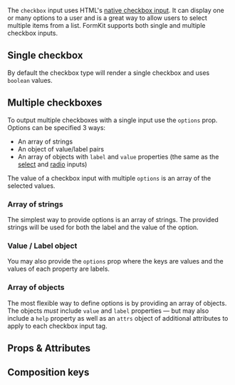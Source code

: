 <InputPageHero
title="Checkbox input"
icon="IconInputCheckbox"
:pro="false"
project-price=""
data-price=""></InputPageHero>

The `checkbox` input uses HTML's [native checkbox input](https://developer.mozilla.org/en-US/docs/Web/HTML/Element/input/checkbox). It can display one or many options to a user and is a great way to allow users to select multiple items from a list. FormKit supports both single and multiple checkbox inputs.

## Single checkbox

By default the checkbox type will render a single checkbox and uses `boolean` values.

<example
name="Checkbox input"
file="/_content/examples/checkbox-single/checkbox-single"
langs="vue"></example>

## Multiple checkboxes

To output multiple checkboxes with a single input use the `options` prop. Options can be specified 3 ways:

- An array of strings
- An object of value/label pairs
- An array of objects with `label` and `value` properties (the same as the [select](/inputs/select) and [radio](/inputs/radio) inputs)

The value of a checkbox input with multiple `options` is an array of the selected values.

### Array of strings

The simplest way to provide options is an array of strings. The provided strings will be used for both the label and the value of the option.

<example
name="Checkbox input"
file="/_content/examples/checkbox-strings/checkbox-strings"
langs="vue"></example>

### Value / Label object

You may also provide the `options` prop where the keys are values and the values of each property are labels.

<example
name="Checkbox input"
file="/_content/examples/checkbox-object/checkbox-object"
langs="vue"></example>

### Array of objects

The most flexible way to define options is by providing an array of objects. The objects _must_ include `value` and `label` properties — but may also include a `help` property as well as an `attrs` object of additional attributes to apply to each checkbox input tag.

<example
name="Checkbox input"
file="/_content/examples/checkbox-objects/checkbox-objects"
langs="vue"></example>

## Props & Attributes

<reference-table input="checkbox" :data="[{prop: 'options', type: 'Array/Object', default: '[]', description: 'An object of value/label pairs or an array of strings, or an array of objects that <em>must</em> contain a label and value property.'}, { prop: 'on-value', type: 'any', default: 'true', description: 'The value when the checkbox is checked (single checkboxes only).'}, { prop: 'off-value', type: 'any', default: 'false', description: 'The value when the checkbox is unchecked (single checkboxes only).'}]">
</reference-table>

## Composition keys

<reference-table type="compositionKeys" primary="composition-key" :data="[{'composition-key': 'decorator', description: 'Responsible for the element immediately following the input element — usually used for styling.'}, { 'composition-key': 'legend', description: 'Responsible for the fieldset’s legend element.'}, {'composition-key': 'fieldset', description: 'Responsible for the fieldset when multiple options are available.'}, {'composition-key': 'option', description: 'Responsible for the wrapper around each item in the options.'}, {'composition-key': 'options', description: 'Responsible for the wrapper element around all of the option items.'},{'composition-key': 'option', description: 'Responsible for the wrapper around each item in the options.'}]">
</reference-table>
